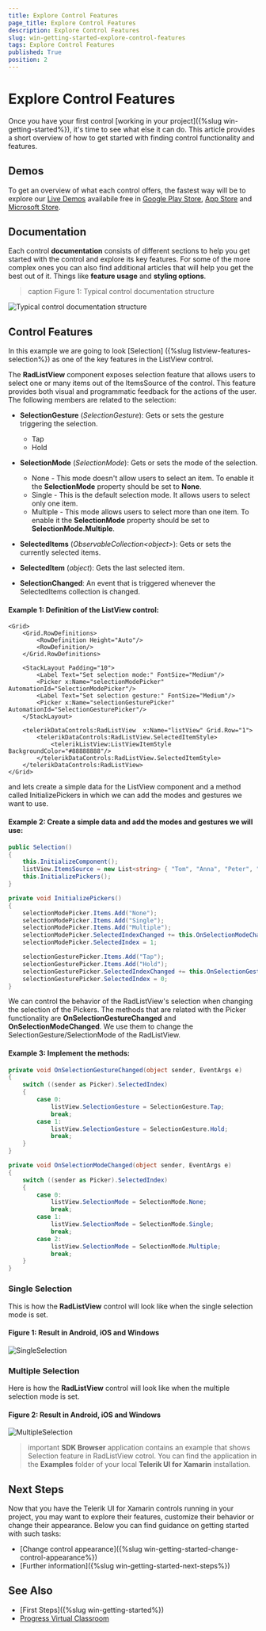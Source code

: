 ```yaml
---
title: Explore Control Features
page_title: Explore Control Features
description: Explore Control Features
slug: win-getting-started-explore-control-features
tags: Explore Control Features
published: True
position: 2
---
```


# Explore Control Features

Once you have your first control [working in your project]({%slug win-getting-started%}), it's time to see what else it can do. This article provides a short overview of how to get started with finding control functionality and features.

## Demos

To get an overview of what each control offers, the fastest way will be to explore our [Live Demos](https://www.telerik.com/support/demos#mobile) availabile free in [Google Play Store](https://play.google.com/store/apps/details?id=com.telerik.xamarin&hl=en), [App Store](https://apps.apple.com/dm/app/telerik-ui-for-xamarin-examples/id1083924868) and [Microsoft Store](https://www.microsoft.com/en-us/store/p/telerik-ui-for-xamarin-examples/9pld1kn2tcxs).

## Documentation

Each control __documentation__ consists of different sections to help you get started with the control and explore its key features. For some of the more complex ones you can also find additional articles that will help you get the best out of it. Things like __feature usage__ and __styling options__.

>caption Figure 1: Typical control documentation structure

![Typical control documentation structure](images/typical-control-docs-structure.png "Typical control documentation structure")

## Control Features

In this example we are going to look [Selection] ({%slug listview-features-selection%}) as one of the key features in the ListView control.

The **RadListView** component exposes selection feature that allows users to select one or many items out of the ItemsSource of the control. This feature provides both visual and programmatic feedback for the actions of the user. The following members are related to the selection: 

- **SelectionGesture** (*SelectionGesture*): Gets or sets the gesture triggering the selection.
	- Tap
	- Hold
- **SelectionMode** (*SelectionMode*): Gets or sets the mode of the selection.
	- None - This mode doesn't allow users to select an item. To enable it the **SelectionMode** property should be set to **None**.
	- Single - This is the default selection mode. It allows users to select only one item.
	- Multiple - This mode allows users to select more than one item. To enable it the **SelectionMode** property should be set to **SelectionMode.Multiple**.
	
- **SelectedItems** (*ObservableCollection&lt;object&gt;*): Gets or sets the currently selected items.
- **SelectedItem** (*object*): Gets the last selected item.
- **SelectionChanged**: An event that is triggered whenever the SelectedItems collection is changed.

#### Example 1: Definition of the ListView control:

```XAML
<Grid>
    <Grid.RowDefinitions>
        <RowDefinition Height="Auto"/>
        <RowDefinition/>
    </Grid.RowDefinitions>

    <StackLayout Padding="10">
        <Label Text="Set selection mode:" FontSize="Medium"/>
        <Picker x:Name="selectionModePicker" AutomationId="SelectionModePicker"/>
        <Label Text="Set selection gesture:" FontSize="Medium"/>
        <Picker x:Name="selectionGesturePicker" AutomationId="SelectionGesturePicker"/>
    </StackLayout>

    <telerikDataControls:RadListView  x:Name="listView" Grid.Row="1">
        <telerikDataControls:RadListView.SelectedItemStyle>
            <telerikListView:ListViewItemStyle BackgroundColor="#88888888"/>
        </telerikDataControls:RadListView.SelectedItemStyle>
    </telerikDataControls:RadListView>
</Grid>
```

and lets create a simple data for the ListView component and a method called InitializePickers in which we can add the modes and gestures we want to use.

#### Example 2: Create a simple data and add the modes and gestures we will use:

```C#
public Selection()
{
    this.InitializeComponent();
    listView.ItemsSource = new List<string> { "Tom", "Anna", "Peter", "Teodor", "Lorenzo", "Andrea", "Martin" };
    this.InitializePickers();
}

private void InitializePickers()
{
    selectionModePicker.Items.Add("None");
    selectionModePicker.Items.Add("Single");
    selectionModePicker.Items.Add("Multiple");
    selectionModePicker.SelectedIndexChanged += this.OnSelectionModeChanged;
    selectionModePicker.SelectedIndex = 1;

    selectionGesturePicker.Items.Add("Tap");
    selectionGesturePicker.Items.Add("Hold");
    selectionGesturePicker.SelectedIndexChanged += this.OnSelectionGestureChanged;
    selectionGesturePicker.SelectedIndex = 0;
}
```

We can control the behavior of the RadListView's selection when changing the selection of the Pickers. The methods that are related with the Picker functionality are **OnSelectionGestureChanged** and **OnSelectionModeChanged**. We use them to change the SelectionGesture/SelectionMode of the RadListView.

#### Example 3: Implement the methods: 

```C#
private void OnSelectionGestureChanged(object sender, EventArgs e)
{
    switch ((sender as Picker).SelectedIndex)
    {
        case 0:
            listView.SelectionGesture = SelectionGesture.Tap;
            break;
        case 1:
            listView.SelectionGesture = SelectionGesture.Hold;
            break;
    }
}

private void OnSelectionModeChanged(object sender, EventArgs e)
{
    switch ((sender as Picker).SelectedIndex)
    {
        case 0:
            listView.SelectionMode = SelectionMode.None;
            break;
        case 1:
            listView.SelectionMode = SelectionMode.Single;
            break;
        case 2:
            listView.SelectionMode = SelectionMode.Multiple;
            break;
    }
}
```

### Single Selection

This is how the **RadListView** control will look like when the single selection mode is set.
#### __Figure 1: Result in Android, iOS and Windows__

![SingleSelection](images/listview-features-selection-single.png "Single Selection")


### Multiple Selection

Here is how the **RadListView** control will look like when the multiple selection mode is set.
#### __Figure 2: Result in Android, iOS and Windows__

![MultipleSelection](images/listview-features-selection-multiple.png "Multiple Selection")

>important **SDK Browser** application contains an example that shows Selection feature in RadListView cotrol. You can find the application in the **Examples** folder of your local **Telerik UI for Xamarin** installation.

## Next Steps

Now that you have the Telerik UI for Xamarin controls running in your project, you may want to explore their features, customize their behavior or change their appearance. Below you can find guidance on getting started with such tasks:

* [Change control appearance]({%slug win-getting-started-change-control-appearance%})
* [Further information]({%slug win-getting-started-next-steps%})

## See Also

* [First Steps]({%slug win-getting-started%})
* [Progress Virtual Classroom](https://www.telerik.com/account/support/virtual-classroom)
